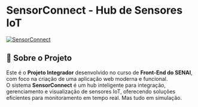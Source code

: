 # SensorConnect - Hub de Sensores IoT

[![SensorConnect](./8fd9e955-4f60-4ebe-8fdc-7e884a8ba368.png)](https://github.com/pamemendez/ConnectSensor/issues/1#issue-3091622978)

## 🎯 Sobre o Projeto

Este é o **Projeto Integrador** desenvolvido no curso de **Front-End do SENAI**, com foco na criação de uma aplicação web moderna e funcional.  
O sistema **SensorConnect** é um hub inteligente para integração, gerenciamento e visualização de sensores IoT, oferecendo soluções eficientes para monitoramento em tempo real. Mas tudo em simulação.

